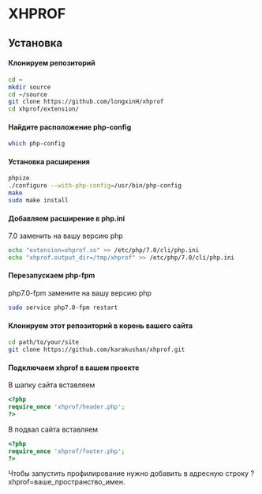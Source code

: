 # XHPROF

## Установка

#### Клонируем репозиторий

```bash 
cd ~
mkdir source
cd ~/source
git clone https://github.com/longxinH/xhprof
cd xhprof/extension/
``` 
#### Найдите расположение php-config

```bash
which php-config
```

#### Установка расширения

```bash
phpize
./configure --with-php-config=/usr/bin/php-config
make
sudo make install
```

#### Добавляем расширение в php.ini

7.0 заменить на вашу версию php

```bash
echo "extension=xhprof.so" >> /etc/php/7.0/cli/php.ini
echo "xhprof.output_dir=/tmp/xhprof" >> /etc/php/7.0/cli/php.ini
```

#### Перезапускаем php-fpm

php7.0-fpm замените на вашу версию php

```bash
sudo service php7.0-fpm restart
```

#### Клонируем этот репозиторий в корень вашего сайта

```bash
cd path/to/your/site
git clone https://github.com/karakushan/xhprof.git
```

#### Подключаем xhprof в вашем проекте

В шапку сайта вставляем

```php
<?php
require_once 'xhprof/header.php';
?>
```

В подвал сайта вставляем

```php
<?php
require_once 'xhprof/footer.php';
?>
```

Чтобы запустить профилирование нужно добавить в адресную строку ?xhprof=ваше_пространство_имен.












